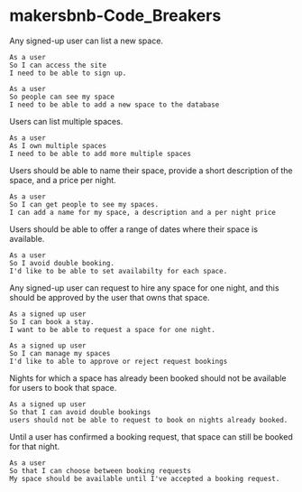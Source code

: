 # makersbnb-Code_Breakers
Any signed-up user can list a new space.

```
As a user
So I can access the site
I need to be able to sign up.
```

```
As a user
So people can see my space
I need to be able to add a new space to the database
```

Users can list multiple spaces.

```
As a user
As I own multiple spaces
I need to be able to add more multiple spaces
```
Users should be able to name their space, provide a short description of the space, and a price per night.

```
As a user
So I can get people to see my spaces.
I can add a name for my space, a description and a per night price
```
Users should be able to offer a range of dates where their space is available.
```
As a user
So I avoid double booking.
I'd like to be able to set availabilty for each space.
```

Any signed-up user can request to hire any space for one night, and this should be approved by the user that owns that space.

```
As a signed up user
So I can book a stay.
I want to be able to request a space for one night.
```

```
As a signed up user
So I can manage my spaces
I'd like to able to approve or reject request bookings
```

Nights for which a space has already been booked should not be available for users to book that space.

```
As a signed up user
So that I can avoid double bookings
users should not be able to request to book on nights already booked.
```
Until a user has confirmed a booking request, that space can still be booked for that night.

```
As a user
So that I can choose between booking requests
My space should be available until I've accepted a booking request.
```